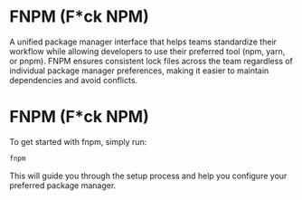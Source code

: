 # FNPM (F*ck NPM)

A unified package manager interface that helps teams standardize their workflow while allowing developers to use their preferred tool (npm, yarn, or pnpm). FNPM ensures consistent lock files across the team regardless of individual package manager preferences, making it easier to maintain dependencies and avoid conflicts.

# FNPM (F*ck NPM)

To get started with fnpm, simply run:

```bash
fnpm
```

This will guide you through the setup process and help you configure your preferred package manager.